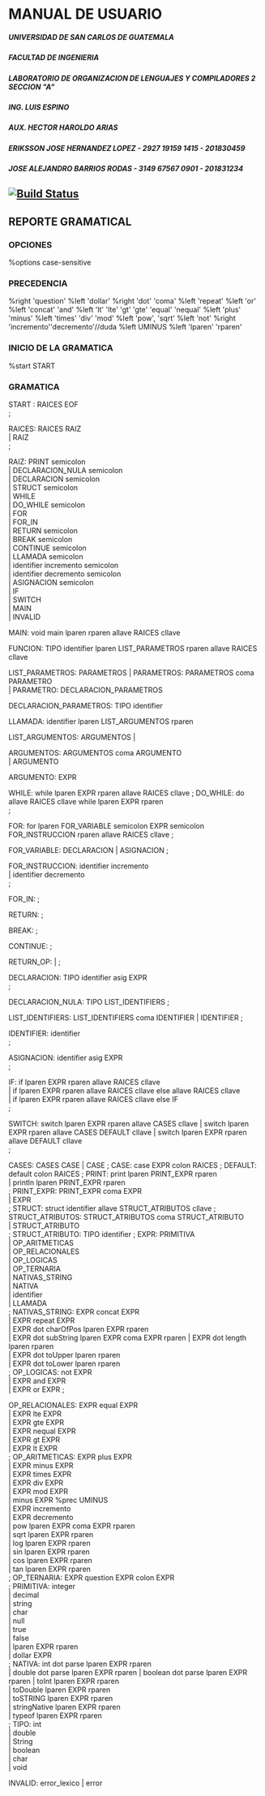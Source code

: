 # MANUAL DE USUARIO  
##### UNIVERSIDAD DE SAN CARLOS DE GUATEMALA
##### FACULTAD DE INGENIERIA 
##### LABORATORIO DE ORGANIZACION DE LENGUAJES Y COMPILADORES 2 SECCION "A"
##### ING. LUIS ESPINO 
##### AUX. HECTOR HAROLDO ARIAS 
##### ERIKSSON JOSE HERNANDEZ LOPEZ - 2927 19159 1415 - 201830459
##### JOSE ALEJANDRO BARRIOS RODAS - 3149 67567 0901 - 201831234
[![Build Status](https://travis-ci.org/joemccann/dillinger.svg?branch=master)](https://travis-ci.org/joemccann/dillinger)
---
## REPORTE GRAMATICAL
### OPCIONES
%options case-sensitive

### PRECEDENCIA

%right 'question'
%left 'dollar'
%right 'dot' 'coma'
%left 'repeat'
%left 'or'
%left 'concat' 'and'
%left 'lt' 'lte' 'gt' 'gte' 'equal' 'nequal'
%left 'plus' 'minus'
%left 'times' 'div' 'mod'
%left 'pow', 'sqrt'
%left 'not'
%right 'incremento''decremento'//duda 
%left UMINUS
%left 'lparen' 'rparen'


### INICIO DE LA GRAMATICA
%start START    




### GRAMATICA
START : RAICES EOF    
;

RAICES:
    RAICES RAIZ           
	| RAIZ                
;

RAIZ:
    PRINT semicolon                        
    | DECLARACION_NULA semicolon           
    | DECLARACION semicolon               
    | STRUCT semicolon                     
    | WHILE                                  
    | DO_WHILE semicolon                    
    | FOR                                    
    | FOR_IN                              
    | RETURN semicolon                    
    | BREAK semicolon                       
    | CONTINUE semicolon                   
    | LLAMADA semicolon                     
    | identifier incremento semicolon        
    | identifier decremento semicolon        
    | ASIGNACION semicolon                  
    | IF                                    
    | SWITCH                               
    | MAIN                                 
    | INVALID                                                         

MAIN:
    void main lparen rparen allave RAICES cllave 

FUNCION:
    TIPO identifier lparen LIST_PARAMETROS rparen allave RAICES cllave  
    
LIST_PARAMETROS:
    PARAMETROS 
    | 
PARAMETROS:
    PARAMETROS coma PARAMETRO  
    | 
PARAMETRO:
    DECLARACION_PARAMETROS 

DECLARACION_PARAMETROS:
    TIPO identifier                  

LLAMADA:
    identifier lparen LIST_ARGUMENTOS rparen 

LIST_ARGUMENTOS:
    ARGUMENTOS 
    | 

ARGUMENTOS:
    ARGUMENTOS coma ARGUMENTO   
    | ARGUMENTO    

ARGUMENTO:
    EXPR  

WHILE:
    while lparen EXPR rparen allave RAICES cllave 
;
DO_WHILE:
    do allave RAICES cllave while lparen EXPR rparen  
;

FOR:
    for lparen FOR_VARIABLE semicolon EXPR semicolon FOR_INSTRUCCION rparen allave RAICES cllave
;

FOR_VARIABLE:
    DECLARACION 
    | ASIGNACION 
;

FOR_INSTRUCCION:
    identifier incremento        
    | identifier decremento          
;

FOR_IN:
;

RETURN:
;

BREAK:
;

CONTINUE:
;

RETURN_OP:
    | 
;

DECLARACION:
    TIPO identifier asig EXPR   
;

DECLARACION_NULA:
    TIPO LIST_IDENTIFIERS 
;

LIST_IDENTIFIERS:
    LIST_IDENTIFIERS coma IDENTIFIER 
    | IDENTIFIER 
;

IDENTIFIER:
    identifier  
;

ASIGNACION:
    identifier asig EXPR              
;

IF:
    if lparen EXPR rparen allave RAICES cllave                              
    | if lparen EXPR rparen allave RAICES cllave else allave RAICES cllave  
    | if lparen EXPR rparen allave RAICES cllave else IF                    
;

SWITCH:
    switch lparen EXPR rparen allave CASES cllave 
    | switch lparen EXPR rparen allave CASES DEFAULT cllave 
    | switch lparen EXPR rparen allave DEFAULT cllave  
;

CASES:
    CASES CASE 
    | CASE 
;
CASE: 
    case EXPR colon RAICES 
;
DEFAULT:
    default colon RAICES 
;
PRINT:
    print lparen PRINT_EXPR rparen                
    | println lparen PRINT_EXPR rparen            
;
PRINT_EXPR:
    PRINT_EXPR coma EXPR     
    | EXPR                 
;
STRUCT:
    struct identifier allave STRUCT_ATRIBUTOS cllave 
;
STRUCT_ATRIBUTOS:
    STRUCT_ATRIBUTOS coma STRUCT_ATRIBUTO   
    |  STRUCT_ATRIBUTO                      
;
STRUCT_ATRIBUTO:
    TIPO identifier 
;
EXPR:
    PRIMITIVA                           
    | OP_ARITMETICAS                    
    | OP_RELACIONALES                   
    | OP_LOGICAS                        
    | OP_TERNARIA                       
    | NATIVAS_STRING                    
    | NATIVA                            
    | identifier                        
    | LLAMADA                           
;
NATIVAS_STRING:
    EXPR concat EXPR                                  
    | EXPR repeat EXPR                                
    | EXPR dot charOfPos lparen EXPR rparen           
    | EXPR dot subString lparen EXPR coma EXPR rparen 
    | EXPR dot length lparen rparen                   
    | EXPR dot toUpper lparen rparen                  
    | EXPR dot toLower lparen rparen                     
;
OP_LOGICAS:
    not EXPR                            
    | EXPR and EXPR                     
    | EXPR or EXPR                      ;

OP_RELACIONALES:
    EXPR equal EXPR                      
    | EXPR lte EXPR                     
    | EXPR gte EXPR                     
    | EXPR nequal EXPR                  
    | EXPR gt EXPR                      
    | EXPR lt EXPR                      
;
OP_ARITMETICAS:
    EXPR plus EXPR                      
    | EXPR minus EXPR                   
    | EXPR times EXPR                   
    | EXPR div EXPR                      
    | EXPR mod EXPR                     
    | minus EXPR %prec UMINUS          
    | EXPR incremento                   
    | EXPR decremento                   
    | pow lparen EXPR coma EXPR rparen  
    | sqrt lparen EXPR rparen           
    | log lparen EXPR rparen            
    | sin lparen EXPR rparen            
    | cos lparen EXPR rparen            
    | tan lparen EXPR rparen            
;
OP_TERNARIA:
    EXPR question EXPR colon EXPR      
;
PRIMITIVA:
    integer                   
    | decimal                  
    | string                     
    | char                       
    | null                      
    | true                       
    | false                      
    | lparen EXPR rparen         
    | dollar EXPR                
;
NATIVA:
    int dot parse lparen EXPR rparen    
    | double dot parse lparen EXPR rparen 
    | boolean dot parse lparen EXPR rparen 
    | toInt lparen EXPR rparen          
    | toDouble lparen EXPR rparen       
    | toSTRING lparen EXPR rparen       
    | stringNative lparen EXPR rparen   
    | typeof lparen EXPR rparen         
;
TIPO:
    int                          
    | double                     
    | String                     
    | boolean                    
    | char                       
    | void                       

INVALID: 
    error_lexico 
    | error 

